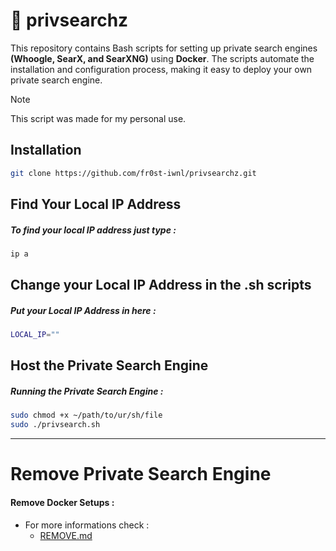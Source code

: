 # 🔎 privsearchz

This repository contains Bash scripts for setting up private search engines **(Whoogle, SearX, and SearXNG)** using **Docker**. The scripts automate the installation and configuration process, making it easy to deploy your own private search engine.

> [!NOTE]
> This script was made for my personal use.

## Installation
```bash
git clone https://github.com/fr0st-iwnl/privsearchz.git
```


## Find Your Local IP Address
##### To find your local IP address just type :
```bash
ip a
```


## Change your Local IP Address in the .sh scripts
##### Put your Local IP Address in here :
```bash
LOCAL_IP=""
```

## Host the Private Search Engine
##### Running the Private Search Engine :
```bash
sudo chmod +x ~/path/to/ur/sh/file
sudo ./privsearch.sh
```
---

# Remove Private Search Engine
#### Remove Docker Setups :

- For more informations check :
  - [REMOVE.md](https://github.com/fr0st-iwnl/privsearchz/blob/main/REMOVE.md)
